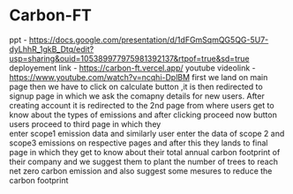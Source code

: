 # Carbon-FT
ppt -  https://docs.google.com/presentation/d/1dFGmSqmQG5QG-5U7-dyLhhR_1gkB_Dtq/edit?usp=sharing&ouid=105389977975981392137&rtpof=true&sd=true 
deployement link - https://carbon-ft.vercel.app/
youtube videolink  - https://www.youtube.com/watch?v=ncqhi-DplBM
first we land on main page then we have to click on calculate button ,it is then redirected to signup page in which we ask the comapny details for new users.
After creating account it is redirected to the 2nd page from where users get to know about the types of emissions and after clicking proceed now button users proceed to third page in which they  
enter scope1 emission data and similarly user enter the data of scope 2 and scope3 emissions on respective pages and after this they lands to final page in which they get to know about their total annual carbon
footprint of their company and we suggest them to plant the number of trees to reach net zero carbon emission and also suggest some mesures to reduce the carbon footprint
